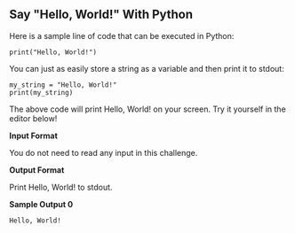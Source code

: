 ## Say "Hello, World!" With Python

Here is a sample line of code that can be executed in Python:

```
print("Hello, World!")
```

You can just as easily store a string as a variable and then print it to stdout: 
```
my_string = "Hello, World!"
print(my_string)
```

The above code will print Hello, World! on your screen. Try it yourself in the editor below!

**Input Format**

You do not need to read any input in this challenge.

**Output Format**

Print Hello, World! to stdout.

**Sample Output 0**
```
Hello, World!
```
